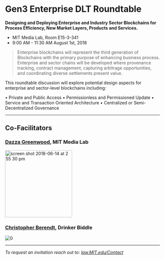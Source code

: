 # Gen3 Enterprise DLT Roundtable

**Designing and Deploying Enterprise and Industry Sector Blockchains for Process Efficiency, New Market Layers, Products and Services.**  

* MIT Media Lab, Room E15-3-341 
* 9:00 AM - 11:30 AM August 1st, 2018 

> Enterprise blockchains will represent the third generation of Blockchains with the primary purpose of enhancing business process.  Enterprise and sector chains will be developed where provenance tracking, contract management, capturing arbitrage opportunities, and coordinating diverse settlements present value.   

This roundtable discussion will explore potential design aspects for enterprise and sector-level blockchains including:   

•	Private and Public Access 
•	Permissionless and Permissioned Update
•	Service and Transaction Oriented Architecture
•	Centralized or Semi-Decentralized Governance

-------------------------

## Co-Facilitators

### [Dazza Greenwood](http://dazzagreenwood.com), MIT Media Lab

<img width="218" alt="screen shot 2018-06-14 at 2 55 30 pm" src="https://user-images.githubusercontent.com/2357755/41440394-2cb75854-6fe3-11e8-9717-9219b032f410.png">


### [Christopher Berendt](https://www.drinkerbiddle.com/-/media/files/bios/chris-berendt_cv.pdf?la=en), Drinker Biddle

![0](https://user-images.githubusercontent.com/2357755/41440356-0cf404ae-6fe3-11e8-9996-1b8c52389617.jpg)


--------------------------

*To request an invitation reach out to: [law.MIT.edu/Contact](http://law.mit.edu/Contact)*
